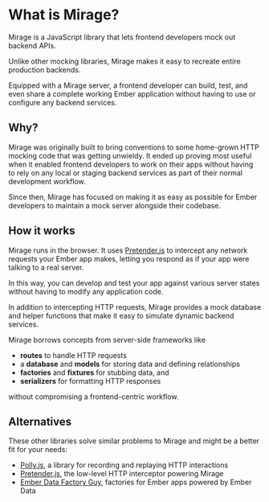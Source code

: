 # What is Mirage?

Mirage is a JavaScript library that lets frontend developers mock out backend APIs.

Unlike other mocking libraries, Mirage makes it easy to recreate entire production backends.

Equipped with a Mirage server, a frontend developer can build, test, and even share a complete working Ember application without having to use or configure any backend services.

## Why?

Mirage was originally built to bring conventions to some home-grown HTTP mocking code that was getting unwieldy. It ended up proving most useful when it enabled frontend developers to work on their apps without having to rely on any local or staging backend services as part of their normal development workflow.

Since then, Mirage has focused on making it as easy as possible for Ember developers to maintain a mock server alongside their codebase.

## How it works

Mirage runs in the browser. It uses [Pretender.js](https://github.com/pretenderjs/pretender) to intercept any network requests your Ember app makes, letting you respond as if your app were talking to a real server.

In this way, you can develop and test your app against various server states without having to modify any application code.

In addition to intercepting HTTP requests, Mirage provides a mock database and helper functions that make it easy to simulate dynamic backend services.

Mirage borrows concepts from server-side frameworks like

  - **routes** to handle HTTP requests
  - a **database** and **models** for storing data and defining relationships
  - **factories** and **fixtures** for stubbing data, and
  - **serializers** for formatting HTTP responses

without compromising a frontend-centric workflow.

## Alternatives

These other libraries solve similar problems to Mirage and might be a better fit for your needs:

- [Polly.js](https://netflix.github.io/pollyjs/#/), a library for recording and replaying HTTP interactions
- [Pretender.js](https://github.com/pretenderjs/pretender), the low-level HTTP interceptor powering Mirage
- [Ember Data Factory Guy](https://github.com/danielspaniel/ember-data-factory-guy), factories for Ember apps powered by Ember Data
